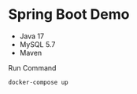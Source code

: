 # Spring Boot Demo

 - Java 17
 - MySQL 5.7
 - Maven
    
 Run Command
    
    docker-compose up
    
    
    